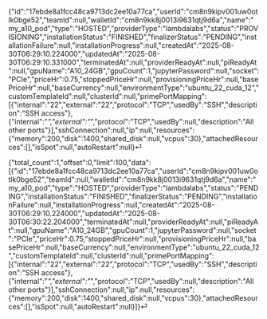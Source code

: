 {"id":"17ebde8a1fcc48ca9713dc2ee10a77ca","userId":"cm8n9kipv001uw0otlk0bge52","teamId":null,"walletId":"cm8n9kk8j0013i9631qtj9d6a","name":"my_a10_pod","type":"HOSTED","providerType":"lambdalabs","status":"PROVISIONING","installationStatus":"FINISHED","finalizerStatus":"PENDING","installationFailure":null,"installationProgress":null,"createdAt":"2025-08-30T06:29:10.224000","updatedAt":"2025-08-30T06:29:10.331000","terminatedAt":null,"providerReadyAt":null,"piReadyAt":null,"gpuName":"A10_24GB","gpuCount":1,"jupyterPassword":null,"socket":"PCIe","priceHr":0.75,"stoppedPriceHr":null,"provisioningPriceHr":null,"basePriceHr":null,"baseCurrency":null,"environmentType":"ubuntu_22_cuda_12","customTemplateId":null,"clusterId":null,"primePortMapping":[{"internal":"22","external":"22","protocol":"TCP","usedBy":"SSH","description":"SSH access"},{"internal":"*","external":"*","protocol":"TCP","usedBy":null,"description":"All other ports"}],"sshConnection":null,"ip":null,"resources":{"memory":200,"disk":1400,"shared_disk":null,"vcpus":30},"attachedResources":[],"isSpot":null,"autoRestart":null}⏎   

{"total_count":1,"offset":0,"limit":100,"data":[{"id":"17ebde8a1fcc48ca9713dc2ee10a77ca","userId":"cm8n9kipv001uw0otlk0bge52","teamId":null,"walletId":"cm8n9kk8j0013i9631qtj9d6a","name":"my_a10_pod","type":"HOSTED","providerType":"lambdalabs","status":"PENDING","installationStatus":"FINISHED","finalizerStatus":"PENDING","installationFailure":null,"installationProgress":null,"createdAt":"2025-08-30T06:29:10.224000","updatedAt":"2025-08-30T06:30:22.204000","terminatedAt":null,"providerReadyAt":null,"piReadyAt":null,"gpuName":"A10_24GB","gpuCount":1,"jupyterPassword":null,"socket":"PCIe","priceHr":0.75,"stoppedPriceHr":null,"provisioningPriceHr":null,"basePriceHr":null,"baseCurrency":null,"environmentType":"ubuntu_22_cuda_12","customTemplateId":null,"clusterId":null,"primePortMapping":[{"internal":"22","external":"22","protocol":"TCP","usedBy":"SSH","description":"SSH access"},{"internal":"*","external":"*","protocol":"TCP","usedBy":null,"description":"All other ports"}],"sshConnection":null,"ip":null,"resources":{"memory":200,"disk":1400,"shared_disk":null,"vcpus":30},"attachedResources":[],"isSpot":null,"autoRestart":null}]}⏎  
